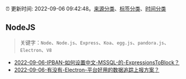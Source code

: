 :alarm_clock: 更新时间: 2022-09-06 09:42:48。[来源分类](../README.md)、[标签分类](../TAGS.md)、[时间分类](../TIMELINE.md)

## NodeJS


> 关键字：`Node`、`Node.js`、`Express`、`Koa`、`egg.js`、`pandora.js`、`Electron`、`V8`



- [2022-09-06-IPBAN-如何设置中文-MSSQL-的-ExpressionsToBlock？](https://www.v2ex.com/t/878103) 
- [2022-09-06-有没有-Electron-平台好用的数据追踪上报方案？](https://www.v2ex.com/t/878099) 